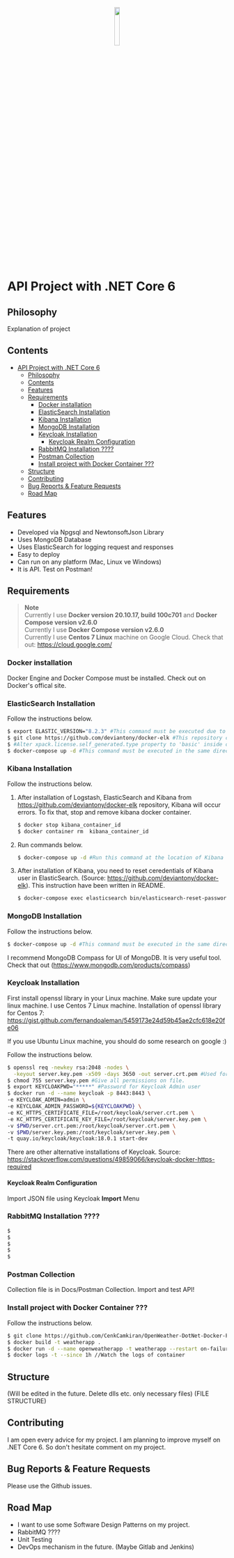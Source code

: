 <div style="text-align: center">

<img src="https://cdn.dribbble.com/users/42044/screenshots/3005802/media/e9d2cfc8f3ccdedebef7a8af171fbd08.jpg" width=15% height=15%>

</div>

# API Project with .NET Core 6

<!-- [![Elastic Stack version](https://img.shields.io/badge/Elastic%20Stack-8.3.2-00bfb3?style=flat&logo=elastic-stack)](https://www.elastic.co/blog/category/releases)
[![Build Status](https://github.com/deviantony/docker-elk/workflows/CI/badge.svg?branch=main)](https://github.com/deviantony/docker-elk/actions?query=workflow%3ACI+branch%3Amain)
[![Join the chat at https://gitter.im/deviantony/docker-elk](https://badges.gitter.im/Join%20Chat.svg)](https://gitter.im/deviantony/docker-elk?utm_source=badge&utm_medium=badge&utm_campaign=pr-badge&utm_content=badge) -->

## Philosophy

Explanation of project

## Contents

- [API Project with .NET Core 6](#api-project-with-net-core-6)
  - [Philosophy](#philosophy)
  - [Contents](#contents)
  - [Features](#features)
  - [Requirements](#requirements)
    - [Docker installation](#docker-installation)
    - [ElasticSearch Installation](#elasticsearch-installation)
    - [Kibana Installation](#kibana-installation)
    - [MongoDB Installation](#mongodb-installation)
    - [Keycloak Installation](#keycloak-installation)
      - [Keycloak Realm Configuration](#keycloak-realm-configuration)
    - [RabbitMQ Installation ????](#rabbitmq-installation-)
    - [Postman Collection](#postman-collection)
    - [Install project with Docker Container ???](#install-project-with-docker-container-)
  - [Structure](#structure)
  - [Contributing](#contributing)
  - [Bug Reports & Feature Requests](#bug-reports--feature-requests)
  - [Road Map](#road-map)

## Features

- Developed via Npgsql and NewtonsoftJson Library
- Uses MongoDB Database
- Uses ElasticSearch for logging request and responses
- Easy to deploy
- Can run on any platform (Mac, Linux ve Windows)
- It is API. Test on Postman!

## Requirements

> **Note** <br />
> Currently I use **Docker version 20.10.17, build 100c701** and **Docker Compose version v2.6.0** <br />
> Currently I use **Docker Compose version v2.6.0** <br />
> Currently I use **Centos 7 Linux** machine on Google Cloud. Check that out: https://cloud.google.com/ <br />

### Docker installation

Docker Engine and Docker Compose must be installed. Check out on Docker's offical site.

### ElasticSearch Installation

Follow the instructions below.

```bash
$ export ELASTIC_VERSION="8.2.3" #This command must be executed due to installation of Logstash, ElasticSearch and Kibana properly. I used version 8.2.3
$ git clone https://github.com/deviantony/docker-elk #This repository contains all information about installation of Logstash, ElasticSearch and Kibana.
$ #Alter xpack.license.self_generated.type property to 'basic' inside of elasticsearch/config/elasticsearch.yml file in https://github.com/deviantony/docker-elk repository due to licence purposes.
$ docker-compose up -d #This command must be executed in the same directory of docker-compose file #See more information on https://github.com/deviantony/docker-elk . You can change docker-compose.yml file for your preferences.
```

### Kibana Installation

Follow the instructions below.

1. After installation of Logstash, ElasticSearch and Kibana from https://github.com/deviantony/docker-elk repository, Kibana will occur errors. To fix that, stop and remove kibana docker container.

   ```bash
   $ docker stop kibana_container_id
   $ docker container rm  kibana_container_id
   ```

2. Run commands below.

   ```bash
   $ docker-compose up -d #Run this command at the location of Kibana Folder (location of docker-compose.yml). Kibana Folder is in Docs folder. (Docs/Kibana/docker-compose.yml)
   ```

3. After installation of Kibana, you need to reset ceredentials of Kibana user in ElasticSearch. (Source: https://github.com/deviantony/docker-elk). This instruction have been written in README.

   ```bash
   $ docker-compose exec elasticsearch bin/elasticsearch-reset-password --batch --user kibana_system #Run this command and get credentials for kibana
   ```

### MongoDB Installation

Follow the instructions below.

```bash
$ docker-compose up -d #This command must be executed in the same directory of docker-compose file (inside of Docs/MongoDB/docker-compose.yml)
```

I recommend MongoDB Compass for UI of MongoDB. It is very useful tool. Check that out (https://www.mongodb.com/products/compass)

### Keycloak Installation

First install openssl library in your Linux machine. Make sure update your linux machine. I use Centos 7 Linux machine.
Installation of openssl library for Centos 7: https://gist.github.com/fernandoaleman/5459173e24d59b45ae2cfc618e20fe06

If you use Ubuntu Linux machine, you should do some research on google :)

Follow the instructions below.

```bash
$ openssl req -newkey rsa:2048 -nodes \
  -keyout server.key.pem -x509 -days 3650 -out server.crt.pem #Used for generating ssl files.
$ chmod 755 server.key.pem #Give all permissions on file.
$ export KEYCLOAKPWD="*****" #Password for Keycloak Admin user
$ docker run -d --name keycloak -p 8443:8443 \
-e KEYCLOAK_ADMIN=admin \
-e KEYCLOAK_ADMIN_PASSWORD=${KEYCLOAKPWD} \
-e KC_HTTPS_CERTIFICATE_FILE=/root/keycloak/server.crt.pem \
-e KC_HTTPS_CERTIFICATE_KEY_FILE=/root/keycloak/server.key.pem \
-v $PWD/server.crt.pem:/root/keycloak/server.crt.pem \
-v $PWD/server.key.pem:/root/keycloak/server.key.pem \
-t quay.io/keycloak/keycloak:18.0.1 start-dev
```

There are other alternative installations of Keycloak. Source: https://stackoverflow.com/questions/49859066/keycloak-docker-https-required

#### Keycloak Realm Configuration

Import JSON file using Keycloak **Import** Menu

### RabbitMQ Installation ????

```bash
$
$
$
$
$
```

### Postman Collection

Collection file is in Docs/Postman Collection. Import and test API!

### Install project with Docker Container ???

Follow the instructions below.

```bash
$ git clone https://github.com/CenkCamkiran/OpenWeather-DotNet-Docker-Project.git
$ docker build -t weatherapp .
$ docker run -d --name openweatherapp -t weatherapp --restart on-failure
$ docker logs -t --since 1h //Watch the logs of container
```

## Structure

(Will be edited in the future. Delete dlls etc. only necessary files) (FILE STRUCTURE)

<!-- ```
|   .dockerignore
|   .gitignore
|   cengo.txt
|   cenk.doc
|   NetCore6API.sln
|   README.md
|
+---.vs
|   +---DotNetCoreFirstproject
|   |   \---FileContentIndex
|   |           3267758e-b021-4ab2-b5ee-683780c35b5f.vsidx
|   |           61fd49ea-4b3a-401f-936c-9222ef382daa.vsidx
|   |           7a067646-098b-4eaa-947c-61632915e858.vsidx
|   |           ffd693a8-e768-450b-85dd-cb7564003e73.vsidx
|   |           read.lock
|   |
|   +---NetCore6API
|   |   \---v17
|   \---ProjectEvaluation
|           dotnetcorefirstproject.metadata.v2
|           dotnetcorefirstproject.projects.v2
|
+---APILayer
|   |   APILayer.csproj
|   |
|   +---bin
|   |   \---Debug
|   |       \---net6.0
|   |               APILayer.deps.json
|   |               APILayer.dll
|   |               APILayer.pdb
|   |               Configurations.dll
|   |               Configurations.pdb
|   |               DataAccessLayer.dll
|   |               DataAccessLayer.pdb
|   |               Helpers.dll
|   |               Helpers.pdb
|   |               Models.dll
|   |               Models.pdb
|   |               ServiceLayer.dll
|   |               ServiceLayer.pdb
|   |
|   +---Controllers
|   |   +---Customers
|   |   |       CustomersController.cs
|   |   |
|   |   +---Health
|   |   |       ApiHealthController.cs
|   |   |
|   |   +---Posts
|   |   |       PostsController.cs
|   |   |
|   |   \---User
|   |           LoginController.cs
|   |           LogoutController.cs
|   |           SignupController.cs
|   |
|   \---obj
|       |   APILayer.csproj.nuget.dgspec.json
|       |   APILayer.csproj.nuget.g.props
|       |   APILayer.csproj.nuget.g.targets
|       |   project.assets.json
|       |   project.nuget.cache
|       |
|       \---Debug
|           \---net6.0
|               |   .NETCoreApp,Version=v6.0.AssemblyAttributes.cs
|               |   APILayer.AssemblyInfo.cs
|               |   APILayer.AssemblyInfoInputs.cache
|               |   APILayer.assets.cache
|               |   APILayer.csproj.AssemblyReference.cache
|               |   APILayer.csproj.BuildWithSkipAnalyzers
|               |   APILayer.csproj.CopyComplete
|               |   APILayer.csproj.CoreCompileInputs.cache
|               |   APILayer.csproj.FileListAbsolute.txt
|               |   APILayer.dll
|               |   APILayer.GeneratedMSBuildEditorConfig.editorconfig
|               |   APILayer.GlobalUsings.g.cs
|               |   APILayer.pdb
|               |
|               +---ref
|               |       APILayer.dll
|               |
|               \---refint
|                       APILayer.dll
|
+---BusinessLayer
|   |   CustomersService.cs
|   |   KeycloakService.cs
|   |   LoggingService.cs
|   |   PingService.cs
|   |   PostsService.cs
|   |   ServiceLayer.csproj
|   |
|   +---bin
|   |   \---Debug
|   |       \---net6.0
|   |               BusinessLayer.deps.json
|   |               BusinessLayer.dll
|   |               BusinessLayer.pdb
|   |               Configurations.dll
|   |               Configurations.pdb
|   |               DataAccessLayer.dll
|   |               DataAccessLayer.pdb
|   |               Helpers.dll
|   |               Helpers.pdb
|   |               Models.dll
|   |               Models.pdb
|   |               ServiceLayer.deps.json
|   |               ServiceLayer.dll
|   |               ServiceLayer.pdb
|   |
|   +---Interfaces
|   |       ICachingService.cs
|   |       ICustomersService.cs
|   |       IKeycloakService.cs
|   |       ILoggingService.cs
|   |       IPingService.cs
|   |       IPostsService.cs
|   |
|   \---obj
|       |   BusinessLayer.csproj.nuget.dgspec.json
|       |   BusinessLayer.csproj.nuget.g.props
|       |   BusinessLayer.csproj.nuget.g.targets
|       |   project.assets.json
|       |   project.nuget.cache
|       |   ServiceLayer.csproj.nuget.dgspec.json
|       |   ServiceLayer.csproj.nuget.g.props
|       |   ServiceLayer.csproj.nuget.g.targets
|       |
|       \---Debug
|           \---net6.0
|               |   .NETCoreApp,Version=v6.0.AssemblyAttributes.cs
|               |   BusinessLayer.AssemblyInfo.cs
|               |   BusinessLayer.AssemblyInfoInputs.cache
|               |   BusinessLayer.assets.cache
|               |   BusinessLayer.csproj.AssemblyReference.cache
|               |   BusinessLayer.csproj.BuildWithSkipAnalyzers
|               |   BusinessLayer.csproj.CopyComplete
|               |   BusinessLayer.csproj.CoreCompileInputs.cache
|               |   BusinessLayer.csproj.FileListAbsolute.txt
|               |   BusinessLayer.dll
|               |   BusinessLayer.GeneratedMSBuildEditorConfig.editorconfig
|               |   BusinessLayer.GlobalUsings.g.cs
|               |   BusinessLayer.pdb
|               |   ServiceLayer.AssemblyInfo.cs
|               |   ServiceLayer.AssemblyInfoInputs.cache
|               |   ServiceLayer.assets.cache
|               |   ServiceLayer.csproj.AssemblyReference.cache
|               |   ServiceLayer.csproj.BuildWithSkipAnalyzers
|               |   ServiceLayer.csproj.CopyComplete
|               |   ServiceLayer.csproj.CoreCompileInputs.cache
|               |   ServiceLayer.csproj.FileListAbsolute.txt
|               |   ServiceLayer.dll
|               |   ServiceLayer.GeneratedMSBuildEditorConfig.editorconfig
|               |   ServiceLayer.GlobalUsings.g.cs
|               |   ServiceLayer.pdb
|               |
|               +---ref
|               |       BusinessLayer.dll
|               |       ServiceLayer.dll
|               |
|               \---refint
|                       BusinessLayer.dll
|                       ServiceLayer.dll
|
+---Configurations
|   |   AppConfiguration.cs
|   |   ApplicationOptionsModel.cs
|   |   ApplicationSettingsModel.cs
|   |   Configurations.csproj
|   |
|   +---bin
|   |   \---Debug
|   |       \---net6.0
|   |               Configurations.deps.json
|   |               Configurations.dll
|   |               Configurations.pdb
|   |
|   +---ElasticConfigurations
|   |       ElasticsearchConfigurationModel.cs
|   |
|   +---KeycloakConfigurations
|   |       KeycloakConfigurationModel.cs
|   |
|   +---MongoDBConfigurations
|   |       MongoDBConfigurationModel.cs
|   |
|   +---obj
|   |   |   Configurations.csproj.nuget.dgspec.json
|   |   |   Configurations.csproj.nuget.g.props
|   |   |   Configurations.csproj.nuget.g.targets
|   |   |   project.assets.json
|   |   |   project.nuget.cache
|   |   |
|   |   \---Debug
|   |       \---net6.0
|   |           |   .NETCoreApp,Version=v6.0.AssemblyAttributes.cs
|   |           |   Configurations.AssemblyInfo.cs
|   |           |   Configurations.AssemblyInfoInputs.cache
|   |           |   Configurations.assets.cache
|   |           |   Configurations.csproj.AssemblyReference.cache
|   |           |   Configurations.csproj.BuildWithSkipAnalyzers
|   |           |   Configurations.csproj.CoreCompileInputs.cache
|   |           |   Configurations.csproj.FileListAbsolute.txt
|   |           |   Configurations.dll
|   |           |   Configurations.GeneratedMSBuildEditorConfig.editorconfig
|   |           |   Configurations.GlobalUsings.g.cs
|   |           |   Configurations.pdb
|   |           |
|   |           +---ref
|   |           |       Configurations.dll
|   |           |
|   |           \---refint
|   |                   Configurations.dll
|   |
|   \---RedisConfigurations
|           RedisConfigurationModel.cs
|
+---DataAccessLayer
|   |   DataAccessLayer.csproj
|   |
|   +---bin
|   |   \---Debug
|   |       \---net6.0
|   |               Configurations.dll
|   |               Configurations.pdb
|   |               DataAccessLayer.deps.json
|   |               DataAccessLayer.dll
|   |               DataAccessLayer.pdb
|   |               Helpers.dll
|   |               Helpers.pdb
|   |               Models.dll
|   |               Models.pdb
|   |
|   +---ElasticSearch
|   |   +---Infrastructure
|   |   |       ElasticSearchCommand.cs
|   |   |
|   |   +---Interfaces
|   |   |       IControllerLogRepository.cs
|   |   |       IElasticSearchCommand.cs
|   |   |       IKeycloakLog.cs
|   |   |
|   |   \---Repository
|   |           ControllerLogRepository.cs
|   |
|   +---MongoDB
|   |   +---Infrastructure
|   |   |       MongoDBCommand.cs
|   |   |
|   |   +---Interfaces
|   |   |       ICustomersRepository.cs
|   |   |       IMongoDBCommand.cs
|   |   |       IPostsRepository.cs
|   |   |
|   |   \---Repository
|   |           CustomersRepository.cs
|   |           PostsRepository.cs
|   |
|   +---obj
|   |   |   DataAccessLayer.csproj.nuget.dgspec.json
|   |   |   DataAccessLayer.csproj.nuget.g.props
|   |   |   DataAccessLayer.csproj.nuget.g.targets
|   |   |   project.assets.json
|   |   |   project.nuget.cache
|   |   |
|   |   \---Debug
|   |       \---net6.0
|   |           |   .NETCoreApp,Version=v6.0.AssemblyAttributes.cs
|   |           |   DataAccessLayer.AssemblyInfo.cs
|   |           |   DataAccessLayer.AssemblyInfoInputs.cache
|   |           |   DataAccessLayer.assets.cache
|   |           |   DataAccessLayer.csproj.AssemblyReference.cache
|   |           |   DataAccessLayer.csproj.BuildWithSkipAnalyzers
|   |           |   DataAccessLayer.csproj.CopyComplete
|   |           |   DataAccessLayer.csproj.CoreCompileInputs.cache
|   |           |   DataAccessLayer.csproj.FileListAbsolute.txt
|   |           |   DataAccessLayer.dll
|   |           |   DataAccessLayer.GeneratedMSBuildEditorConfig.editorconfig
|   |           |   DataAccessLayer.GlobalUsings.g.cs
|   |           |   DataAccessLayer.pdb
|   |           |
|   |           +---ref
|   |           |       DataAccessLayer.dll
|   |           |
|   |           \---refint
|   |                   DataAccessLayer.dll
|   |
|   \---Redis
|       +---Infrastructure
|       |       RedisCommand.cs
|       |
|       +---Interfaces
|       |       IPostsCacheRepository.cs
|       |       IRedisCommand.cs
|       |
|       \---Repository
|               PostsCacheRepository.cs
|
+---DotNetCoreFirstproject
|   |   .gitignore
|   |   appsettings.Development.json
|   |   appsettings.json
|   |   Dockerfile
|   |   Dockerfile.original
|   |   DotNetCoreFirstproject.csproj
|   |   Program.cs
|   |
|   +---bin
|   |   \---Debug
|   |       \---net6.0
|   |           |   APILayer.dll
|   |           |   APILayer.pdb
|   |           |   appsettings.Development.json
|   |           |   appsettings.json
|   |           |   Configurations.dll
|   |           |   Configurations.pdb
|   |           |   DataAccessLayer.dll
|   |           |   DataAccessLayer.pdb
|   |           |   DnsClient.dll
|   |           |   DotNetCoreFirstproject.deps.json
|   |           |   DotNetCoreFirstproject.dll
|   |           |   DotNetCoreFirstproject.exe
|   |           |   DotNetCoreFirstproject.pdb
|   |           |   DotNetCoreFirstproject.runtimeconfig.json
|   |           |   Elasticsearch.Net.dll
|   |           |   Helpers.dll
|   |           |   Helpers.pdb
|   |           |   Microsoft.DotNet.PlatformAbstractions.dll
|   |           |   Microsoft.Extensions.DependencyModel.dll
|   |           |   Microsoft.IdentityModel.Abstractions.dll
|   |           |   microsoft.identitymodel.dll
|   |           |   Microsoft.IdentityModel.JsonWebTokens.dll
|   |           |   Microsoft.IdentityModel.Logging.dll
|   |           |   Microsoft.IdentityModel.Tokens.dll
|   |           |   Microsoft.OpenApi.dll
|   |           |   Microsoft.Web.Infrastructure.dll
|   |           |   Microsoft.Win32.SystemEvents.dll
|   |           |   MiddlewareLayer.dll
|   |           |   MiddlewareLayer.pdb
|   |           |   Models.dll
|   |           |   Models.pdb
|   |           |   MongoDB.Bson.dll
|   |           |   MongoDB.Driver.Core.dll
|   |           |   MongoDB.Driver.dll
|   |           |   MongoDB.Libmongocrypt.dll
|   |           |   Nest.dll
|   |           |   Newtonsoft.Json.Bson.dll
|   |           |   Newtonsoft.Json.dll
|   |           |   Pipelines.Sockets.Unofficial.dll
|   |           |   ServiceLayer.dll
|   |           |   ServiceLayer.pdb
|   |           |   SharpCompress.dll
|   |           |   StackExchange.Redis.dll
|   |           |   Swashbuckle.AspNetCore.Swagger.dll
|   |           |   Swashbuckle.AspNetCore.SwaggerGen.dll
|   |           |   Swashbuckle.AspNetCore.SwaggerUI.dll
|   |           |   System.Configuration.ConfigurationManager.dll
|   |           |   System.Diagnostics.PerformanceCounter.dll
|   |           |   System.Drawing.Common.dll
|   |           |   System.IdentityModel.Tokens.Jwt.dll
|   |           |   System.Net.Http.Formatting.dll
|   |           |   System.Security.Cryptography.ProtectedData.dll
|   |           |   System.Security.Permissions.dll
|   |           |   System.Web.Helpers.dll
|   |           |   System.Web.Http.dll
|   |           |   System.Web.Mvc.dll
|   |           |   System.Web.Razor.dll
|   |           |   System.Web.WebPages.Deployment.dll
|   |           |   System.Web.WebPages.dll
|   |           |   System.Web.WebPages.Razor.dll
|   |           |   System.Windows.Extensions.dll
|   |           |
|   |           \---runtimes
|   |               +---linux
|   |               |   \---native
|   |               |           libmongocrypt.so
|   |               |           libsnappy64.so
|   |               |           libzstd.so
|   |               |
|   |               +---osx
|   |               |   \---native
|   |               |           libmongocrypt.dylib
|   |               |           libsnappy64.dylib
|   |               |           libzstd.dylib
|   |               |
|   |               +---unix
|   |               |   \---lib
|   |               |       \---netcoreapp3.0
|   |               |               System.Drawing.Common.dll
|   |               |
|   |               \---win
|   |                   +---lib
|   |                   |   +---netcoreapp2.0
|   |                   |   |       System.Diagnostics.PerformanceCounter.dll
|   |                   |   |
|   |                   |   +---netcoreapp3.0
|   |                   |   |       Microsoft.Win32.SystemEvents.dll
|   |                   |   |       System.Drawing.Common.dll
|   |                   |   |       System.Windows.Extensions.dll
|   |                   |   |
|   |                   |   \---netstandard2.0
|   |                   |           System.Security.Cryptography.ProtectedData.dll
|   |                   |
|   |                   \---native
|   |                           libzstd.dll
|   |                           mongocrypt.dll
|   |                           snappy32.dll
|   |                           snappy64.dll
|   |
|   +---obj
|   |   |   DotNetCoreFirstproject.csproj.nuget.dgspec.json
|   |   |   DotNetCoreFirstproject.csproj.nuget.g.props
|   |   |   DotNetCoreFirstproject.csproj.nuget.g.targets
|   |   |   project.assets.json
|   |   |   project.nuget.cache
|   |   |   staticwebassets.pack.sentinel
|   |   |
|   |   \---Debug
|   |       \---net6.0
|   |           |   .NETCoreApp,Version=v6.0.AssemblyAttributes.cs
|   |           |   apphost.exe
|   |           |   DotNetCoreFirstproject.AssemblyInfo.cs
|   |           |   DotNetCoreFirstproject.AssemblyInfoInputs.cache
|   |           |   DotNetCoreFirstproject.assets.cache
|   |           |   DotNetCoreFirstproject.csproj.AssemblyReference.cache
|   |           |   DotNetCoreFirstproject.csproj.CopyComplete
|   |           |   DotNetCoreFirstproject.csproj.CoreCompileInputs.cache
|   |           |   DotNetCoreFirstproject.csproj.FileListAbsolute.txt
|   |           |   DotNetCoreFirstproject.dll
|   |           |   DotNetCoreFirstproject.GeneratedMSBuildEditorConfig.editorconfig
|   |           |   DotNetCoreFirstproject.genruntimeconfig.cache
|   |           |   DotNetCoreFirstproject.GlobalUsings.g.cs
|   |           |   DotNetCoreFirstproject.MvcApplicationPartsAssemblyInfo.cache
|   |           |   DotNetCoreFirstproject.MvcApplicationPartsAssemblyInfo.cs
|   |           |   DotNetCoreFirstproject.pdb
|   |           |   staticwebassets.build.json
|   |           |
|   |           +---ref
|   |           |       DotNetCoreFirstproject.dll
|   |           |
|   |           +---refint
|   |           |       DotNetCoreFirstproject.dll
|   |           |
|   |           \---staticwebassets
|   \---Properties
|           launchSettings.json
|
+---Entities
|   |   Models.csproj
|   |
|   +---bin
|   |   \---Debug
|   |       \---net6.0
|   |               Entities.deps.json
|   |               Entities.dll
|   |               Entities.pdb
|   |               Models.deps.json
|   |               Models.dll
|   |               Models.pdb
|   |
|   +---ControllerModels
|   |       APIHealthResponse.cs
|   |       CustomerRequest.cs
|   |       CustomErrorResponse.cs
|   |       GeneralResponse.cs
|   |       LogoutRequest.cs
|   |       LogoutResponse.cs
|   |       PostsResponse.cs
|   |       TopPostsResponse.cs
|   |       UserLoginRequest.cs
|   |       UserLoginResponse.cs
|   |       UserSignupRequest.cs
|   |       UserSignupResponse.cs
|   |
|   +---DataAccessLayerModels
|   |       ControllerRequestResponseLog.cs
|   |       Customer.cs
|   |       TopPosts.cs
|   |
|   +---HelpersModels
|   |       CreateUserErrorResponse.cs
|   |       CreateUserRequest.cs
|   |       CustomAppError.cs
|   |       CustomKeycloakError.cs
|   |       DecodedToken.cs
|   |       KeycloakGeneralError.cs
|   |       TokenResponse.cs
|   |
|   \---obj
|       |   Entities.csproj.nuget.dgspec.json
|       |   Entities.csproj.nuget.g.props
|       |   Entities.csproj.nuget.g.targets
|       |   Models.csproj.nuget.dgspec.json
|       |   Models.csproj.nuget.g.props
|       |   Models.csproj.nuget.g.targets
|       |   project.assets.json
|       |   project.nuget.cache
|       |
|       \---Debug
|           \---net6.0
|               |   .NETCoreApp,Version=v6.0.AssemblyAttributes.cs
|               |   Entities.AssemblyInfo.cs
|               |   Entities.AssemblyInfoInputs.cache
|               |   Entities.assets.cache
|               |   Entities.csproj.AssemblyReference.cache
|               |   Entities.csproj.BuildWithSkipAnalyzers
|               |   Entities.csproj.CoreCompileInputs.cache
|               |   Entities.csproj.FileListAbsolute.txt
|               |   Entities.dll
|               |   Entities.GeneratedMSBuildEditorConfig.editorconfig
|               |   Entities.GlobalUsings.g.cs
|               |   Entities.pdb
|               |   Models.AssemblyInfo.cs
|               |   Models.AssemblyInfoInputs.cache
|               |   Models.assets.cache
|               |   Models.csproj.AssemblyReference.cache
|               |   Models.csproj.BuildWithSkipAnalyzers
|               |   Models.csproj.CoreCompileInputs.cache
|               |   Models.csproj.FileListAbsolute.txt
|               |   Models.dll
|               |   Models.GeneratedMSBuildEditorConfig.editorconfig
|               |   Models.GlobalUsings.g.cs
|               |   Models.pdb
|               |
|               +---ref
|               |       Entities.dll
|               |       Models.dll
|               |
|               \---refint
|                       Entities.dll
|                       Models.dll
|
+---Helpers
|   |   Helpers.csproj
|   |
|   +---AppExceptionHelpers
|   |       AppException.cs
|   |       DataNotFoundException.cs
|   |       ElasticSearchException.cs
|   |       EmailFormatException.cs
|   |       HashFailedException.cs
|   |       KeycloakException.cs
|   |       MalformedTokenException.cs
|   |       MandatoryRequestBodyParametersException.cs
|   |       MandatoryRequestQueryParamsException.cs
|   |       MandatoryRequestTokenHeadersException.cs
|   |       MongoDBConnectionException.cs
|   |       RedisDBConnectionException.cs
|   |       TokenNotActiveException.cs
|   |
|   +---bin
|   |   \---Debug
|   |       \---net6.0
|   |               Helpers.deps.json
|   |               Helpers.dll
|   |               Helpers.pdb
|   |               Models.dll
|   |               Models.pdb
|   |
|   +---CryptoHelpers
|   |       CryptoHelper.cs
|   |
|   +---FileHelpers
|   |       FileHelper.cs
|   |
|   +---HttpClientHelpers
|   |       HttpClientHelper.cs
|   |       PingHelper.cs
|   |
|   +---LoginHelpers
|   |       LoginHelper.cs
|   |
|   +---obj
|   |   |   Helpers.csproj.nuget.dgspec.json
|   |   |   Helpers.csproj.nuget.g.props
|   |   |   Helpers.csproj.nuget.g.targets
|   |   |   project.assets.json
|   |   |   project.nuget.cache
|   |   |
|   |   \---Debug
|   |       \---net6.0
|   |           |   .NETCoreApp,Version=v6.0.AssemblyAttributes.cs
|   |           |   Helpers.AssemblyInfo.cs
|   |           |   Helpers.AssemblyInfoInputs.cache
|   |           |   Helpers.assets.cache
|   |           |   Helpers.csproj.AssemblyReference.cache
|   |           |   Helpers.csproj.BuildWithSkipAnalyzers
|   |           |   Helpers.csproj.CopyComplete
|   |           |   Helpers.csproj.CoreCompileInputs.cache
|   |           |   Helpers.csproj.FileListAbsolute.txt
|   |           |   Helpers.dll
|   |           |   Helpers.GeneratedMSBuildEditorConfig.editorconfig
|   |           |   Helpers.GlobalUsings.g.cs
|   |           |   Helpers.pdb
|   |           |
|   |           +---ref
|   |           |       Helpers.dll
|   |           |
|   |           \---refint
|   |                   Helpers.dll
|   |
|   +---StringHelpers
|   |       StringHelper.cs
|   |
|   +---TokenHelpers
|   |       TokenHelper.cs
|   |
|   \---ValidationHelpers
|           EmailValidation.cs
|
\---MiddlewareLayer
    |   ErrorHandlerMiddleware.cs
    |   LoggingMiddleware.cs
    |   MiddlewareLayer.csproj
    |   RequestQueryParamsControlMiddleware.cs
    |   ResponseReadableStreamMiddleware.cs
    |   SessionStateControlMiddleware.cs
    |   TokenHeadersControlMiddleware.cs
    |
    +---bin
    |   \---Debug
    |       \---net6.0
    |               Configurations.dll
    |               Configurations.pdb
    |               DataAccessLayer.dll
    |               DataAccessLayer.pdb
    |               Helpers.dll
    |               Helpers.pdb
    |               MiddlewareLayer.deps.json
    |               MiddlewareLayer.dll
    |               MiddlewareLayer.pdb
    |               Models.dll
    |               Models.pdb
    |               ServiceLayer.dll
    |               ServiceLayer.pdb
    |
    \---obj
        |   MiddlewareLayer.csproj.nuget.dgspec.json
        |   MiddlewareLayer.csproj.nuget.g.props
        |   MiddlewareLayer.csproj.nuget.g.targets
        |   project.assets.json
        |   project.nuget.cache
        |
        \---Debug
            \---net6.0
                |   .NETCoreApp,Version=v6.0.AssemblyAttributes.cs
                |   MiddlewareLayer.AssemblyInfo.cs
                |   MiddlewareLayer.AssemblyInfoInputs.cache
                |   MiddlewareLayer.assets.cache
                |   MiddlewareLayer.csproj.AssemblyReference.cache
                |   MiddlewareLayer.csproj.BuildWithSkipAnalyzers
                |   MiddlewareLayer.csproj.CopyComplete
                |   MiddlewareLayer.csproj.CoreCompileInputs.cache
                |   MiddlewareLayer.csproj.FileListAbsolute.txt
                |   MiddlewareLayer.dll
                |   MiddlewareLayer.GeneratedMSBuildEditorConfig.editorconfig
                |   MiddlewareLayer.GlobalUsings.g.cs
                |   MiddlewareLayer.pdb
                |
                +---ref
                |       MiddlewareLayer.dll
                |
                \---refint
                        MiddlewareLayer.dll
``` -->

## Contributing

I am open every advice for my project. I am planning to improve myself on .NET Core 6. So don't hesitate comment on my project.

## Bug Reports & Feature Requests

Please use the Github issues.

## Road Map

- I want to use some Software Design Patterns on my project.
- RabbitMQ ????
- Unit Testing
- DevOps mechanism in the future. (Maybe Gitlab and Jenkins)
